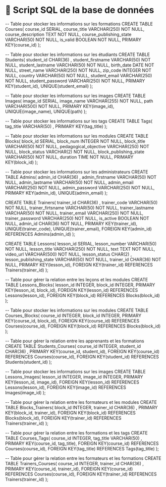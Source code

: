 # 💾 Script SQL de la base de données

-- Table pour stocker les informations sur les formations
CREATE TABLE Courses(
   course_id SERIAL,
   course_title VARCHAR(250)  NOT NULL,
   course_description TEXT NOT NULL,
   course_publishing_state VARCHAR(50)  NOT NULL,
   is_valid BOOLEAN NOT NULL,
   PRIMARY KEY(course_id)
);

-- Table pour stocker les informations sur les étudiants
CREATE TABLE Students(
   student_id CHAR(36) ,
   student_firstname VARCHAR(50)  NOT NULL,
   student_lastname VARCHAR(50)  NOT NULL,
   birth_date DATE NOT NULL,
   street_name VARCHAR(250)  NOT NULL,
   zip_code INTEGER NOT NULL,
   country VARCHAR(50)  NOT NULL,
   student_email VARCHAR(250)  NOT NULL,
   student_password VARCHAR(250)  NOT NULL,
   PRIMARY KEY(student_id),
   UNIQUE(student_email)
);

-- Table pour stocker les informations sur les images
CREATE TABLE Images(
   image_id SERIAL,
   image_name VARCHAR(255)  NOT NULL,
   path VARCHAR(500)  NOT NULL,
   PRIMARY KEY(image_id),
   UNIQUE(image_name),
   UNIQUE(path)
);

-- Table pour stocker les informations sur les tags
CREATE TABLE Tags(
   tag_title VARCHAR(50) ,
   PRIMARY KEY(tag_title)
);

-- Table pour stocker les informations sur les modules
CREATE TABLE Blocks(
   block_id SERIAL,
   block_num INTEGER NOT NULL,
   block_title VARCHAR(50)  NOT NULL,
   pedagogical_objective VARCHAR(250)  NOT NULL,
   block_status VARCHAR(2)  NOT NULL,
   block_publishing_state VARCHAR(50)  NOT NULL,
   duration TIME NOT NULL,
   PRIMARY KEY(block_id)
);

-- Table pour stocker les informations sur les administrateurs
CREATE TABLE Admins(
   admin_id CHAR(36) ,
   admin_firstname VARCHAR(50)  NOT NULL,
   admin_lastname VARCHAR(50)  NOT NULL,
   admin_email VARCHAR(250)  NOT NULL,
   admin_password VARCHAR(250)  NOT NULL,
   PRIMARY KEY(admin_id),
   UNIQUE(admin_email)
);

CREATE TABLE Trainers(
   trainer_id CHAR(36) ,
   trainer_code VARCHAR(50)  NOT NULL,
   trainer_firtsname VARCHAR(50)  NOT NULL,
   trainer_lastname VARCHAR(50)  NOT NULL,
   trainer_email VARCHAR(250)  NOT NULL,
   trainer_password VARCHAR(250)  NOT NULL,
   is_active BOOLEAN NOT NULL,
   admin_id CHAR(36)  NOT NULL,
   PRIMARY KEY(trainer_id),
   UNIQUE(trainer_code),
   UNIQUE(trainer_email),
   FOREIGN KEY(admin_id) REFERENCES Admins(admin_id)
);

CREATE TABLE Lessons(
   lesson_id SERIAL,
   lesson_number VARCHAR(50)  NOT NULL,
   lesson_title VARCHAR(250)  NOT NULL,
   text TEXT NOT NULL,
   video_url VARCHAR(500)  NOT NULL,
   lesson_status CHAR(2) ,
   lesson_publishing_state VARCHAR(50)  NOT NULL,
   trainer_id CHAR(36)  NOT NULL,
   PRIMARY KEY(lesson_id),
   FOREIGN KEY(trainer_id) REFERENCES Trainers(trainer_id)
);

-- Table pour gérer la relation entre les leçons et les modules
CREATE TABLE Lessons_Blocks(
   lesson_id INTEGER,
   block_id INTEGER,
   PRIMARY KEY(lesson_id, block_id),
   FOREIGN KEY(lesson_id) REFERENCES Lessons(lesson_id),
   FOREIGN KEY(block_id) REFERENCES Blocks(block_id)
);

-- Table pour stocker les informations sur les modules
CREATE TABLE Courses_Blocks(
   course_id INTEGER,
   block_id INTEGER,
   PRIMARY KEY(course_id, block_id),
   FOREIGN KEY(course_id) REFERENCES Courses(course_id),
   FOREIGN KEY(block_id) REFERENCES Blocks(block_id)
);

-- Table pour gérer la relation entre les apprenants et les formations
CREATE TABLE Students_Courses(
   course_id INTEGER,
   student_id CHAR(36) ,
   PRIMARY KEY(course_id, student_id),
   FOREIGN KEY(course_id) REFERENCES Courses(course_id),
   FOREIGN KEY(student_id) REFERENCES Students(student_id)
);

-- Table pour stocker les informations sur les images
CREATE TABLE Lessons_Images(
   lesson_id INTEGER,
   image_id INTEGER,
   PRIMARY KEY(lesson_id, image_id),
   FOREIGN KEY(lesson_id) REFERENCES Lessons(lesson_id),
   FOREIGN KEY(image_id) REFERENCES Images(image_id)
);

-- Table pour gérer la relation entre les formateurs et les modules
CREATE TABLE Blocks_Trainers(
   block_id INTEGER,
   trainer_id CHAR(36) ,
   PRIMARY KEY(block_id, trainer_id),
   FOREIGN KEY(block_id) REFERENCES Blocks(block_id),
   FOREIGN KEY(trainer_id) REFERENCES Trainers(trainer_id)
);

-- Table pour gérer la relation entre les formations et les tags
CREATE TABLE Courses_Tags(
   course_id INTEGER,
   tag_title VARCHAR(50) ,
   PRIMARY KEY(course_id, tag_title),
   FOREIGN KEY(course_id) REFERENCES Courses(course_id),
   FOREIGN KEY(tag_title) REFERENCES Tags(tag_title)
);

-- Table pour gérer la relation entre les formateurs et les formations
CREATE TABLE Trainers_Courses(
   course_id INTEGER,
   trainer_id CHAR(36) ,
   PRIMARY KEY(course_id, trainer_id),
   FOREIGN KEY(course_id) REFERENCES Courses(course_id),
   FOREIGN KEY(trainer_id) REFERENCES Trainers(trainer_id)
);